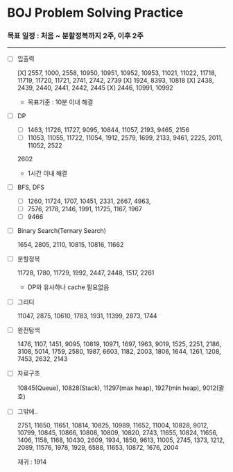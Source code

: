 # BOJ Problem Solving Practice

### 목표 일정 : 처음 ~ 분할정복까지 2주, 이후 2주

---

- [ ]  입출력

    [X] 2557, 1000, 2558, 10950, 10951, 10952, 10953, 11021, 11022, 11718, 11719, 11720, 11721, 2741, 2742, 2739
    [X] 1924, 8393, 10818
    [X] 2438, 2439, 2440, 2441, 2442, 2445
    [X] 2446, 10991, 10992

    - 목표기준 : 10분 이내 해결
- [ ]  DP
    - [ ]  1463, 11726, 11727, 9095, 10844, 11057, 2193, 9465, 2156
    - [ ]  11053, 11055, 11722, 11054, 1912, 2579, 1699, 2133, 9461, 2225, 2011, 11052, 2522

    2602

    - 1시간 이내 해결
- [ ]  BFS, DFS
    - [ ]  1260, 11724, 1707, 10451, 2331, 2667, 4963,
    - [ ]  7576, 2178, 2146, 1991, 11725, 1167, 1967
    - [ ]  9466
- [ ]  Binary Search(Ternary Search)

    1654, 2805, 2110, 10815, 10816, 11662

- [ ]  분할정복

    11728, 1780, 11729, 1992, 2447, 2448, 1517, 2261

    - DP와 유사하나 cache 필요없음

- [ ]  그리디

    11047, 2875, 10610, 1783, 1931, 11399, 2873, 1744

- [ ]  완전탐색

    1476, 1107, 1451, 9095, 10819, 10971, 1697, 1963, 9019, 1525, 2251, 2186, 3108, 5014, 1759, 2580, 1987, 6603, 1182, 2003, 1806, 1644, 1261, 1208, 7453, 2632, 2143

- [ ]  자료구조

    10845(Queue), 10828(Stack), 11297(max heap), 1927(min heap), 9012(괄호)

- [ ]  그밖에..

    2751, 11650, 11651, 10814, 10825, 10989, 11652, 11004, 10828, 9012, 10799, 10845, 10866, 10808, 10809, 10820, 2743, 11655, 10824, 11656, 1406, 1158, 1168, 10430, 2609, 1934, 1850, 9613, 11005, 2745, 1373, 1212, 2089, 11576, 1978, 1929, 6588, 11653, 10872, 1676, 2004

    재귀 : 1914
